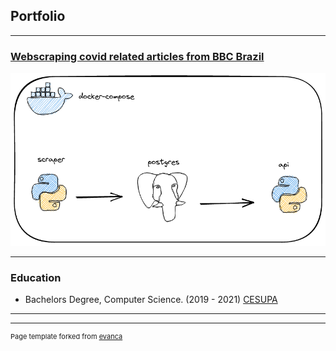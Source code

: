 ## Portfolio

---

### [Webscraping covid related articles from BBC Brazil](/pages/covid_news)
<img src="images/thumb_covid_news.png?raw=true"/>

---

### Education

- Bachelors Degree, Computer Science. (2019 - 2021) [CESUPA](https://www.cesupa.br
)
---




---
<p style="font-size:11px">Page template forked from <a href="https://github.com/evanca/quick-portfolio">evanca</a></p>
<!-- Remove above link if you don't want to attibute -->
